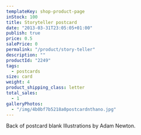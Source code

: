 ```yaml
---
templateKey: shop-product-page
inStock: 100
title: Storyteller postcard
date: "2013-03-31T23:05:05+01:00"
publish: true
price: 0.5
salePrice: 0
permalink: "/product/story-teller"
description: ""
productId: "2249"
tags:
  - postcards
size: card
weight: 4
product_shipping_class: letter
total_sales:
  - 1
galleryPhotos:
  - "/img/4b0bf7b5218a0postcardnthano.jpg"
---
```


Back of postcard blank Illustrations by Adam Newton.
